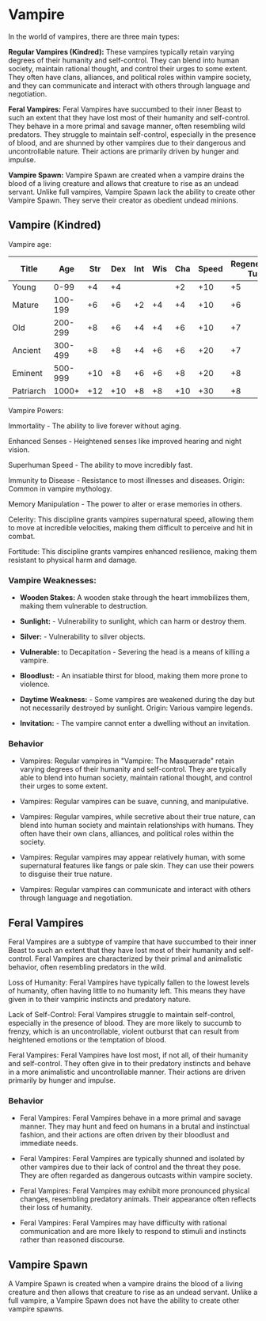 # Vampire
In the world of vampires, there are three main types:

**Regular Vampires (Kindred):** These vampires typically retain varying degrees of their humanity and self-control. They can blend into human society, maintain rational thought, and control their urges to some extent. They often have clans, alliances, and political roles within vampire society, and they can communicate and interact with others through language and negotiation.

**Feral Vampires:** Feral Vampires have succumbed to their inner Beast to such an extent that they have lost most of their humanity and self-control. They behave in a more primal and savage manner, often resembling wild predators. They struggle to maintain self-control, especially in the presence of blood, and are shunned by other vampires due to their dangerous and uncontrollable nature. Their actions are primarily driven by hunger and impulse.

**Vampire Spawn:** Vampire Spawn are created when a vampire drains the blood of a living creature and allows that creature to rise as an undead servant. Unlike full vampires, Vampire Spawn lack the ability to create other Vampire Spawn. They serve their creator as obedient undead minions.


## Vampire (Kindred)

Vampire age:

| Title    | Age      | Str | Dex  | Int | Wis | Cha | Speed     | Regeneration  Turn |
|----------|----------|-----|------|-----|-----|-----|-----------|--------------------|
| Young    | 0-99     | +4  | +4   |     |     | +2  | +10       |          +5        |
| Mature   | 100-199  | +6  | +6   | +2  | +4  | +4  | +10       |          +6        |
| Old      | 200-299  | +8  | +6   | +4  | +4  | +6  | +10       |          +7        |
| Ancient  | 300-499  | +8  | +8   | +4  | +6  | +6  | +20       |          +7        |
| Eminent  | 500-999  | +10 | +8   | +6  | +6  | +8  | +20       |          +8        |
| Patriarch| 1000+    | +12 | +10  | +8  | +8  | +10 | +30       |          +8        |




Vampire Powers:

Immortality - The ability to live forever without aging.

Enhanced Senses - Heightened senses like improved hearing and night vision.

Superhuman Speed - The ability to move incredibly fast.

Immunity to Disease - Resistance to most illnesses and diseases. Origin: Common in vampire mythology.

Memory Manipulation - The power to alter or erase memories in others.

Celerity: This discipline grants vampires supernatural speed, allowing them to move at incredible velocities, making them difficult to perceive and hit in combat.

Fortitude: This discipline grants vampires enhanced resilience, making them resistant to physical harm and damage.

### Vampire Weaknesses:
- **Wooden Stakes:** A wooden stake through the heart immobilizes them, making them vulnerable to destruction.

- **Sunlight:** - Vulnerability to sunlight, which can harm or destroy them.



- **Silver:** - Vulnerability to silver objects.

- **Vulnerable:** to Decapitation - Severing the head is a means of killing a vampire.

- **Bloodlust:** - An insatiable thirst for blood, making them more prone to violence.

- **Daytime Weakness:** - Some vampires are weakened during the day but not necessarily destroyed by sunlight. Origin: Various vampire legends.

- **Invitation:** - The vampire cannot enter a dwelling without an invitation.


### Behavior
- Vampires: Regular vampires in "Vampire: The Masquerade" retain varying degrees of their humanity and self-control. They are typically able to blend into human society, maintain rational thought, and control their urges to some extent.

- Vampires: Regular vampires can be suave, cunning, and manipulative.

- Vampires: Regular vampires, while secretive about their true nature, can blend into human society and maintain relationships with humans. They often have their own clans, alliances, and political roles within the society.

- Vampires: Regular vampires may appear relatively human, with some supernatural features like fangs or pale skin. They can use their powers to disguise their true nature.

- Vampires: Regular vampires can communicate and interact with others through language and negotiation.



## Feral Vampires
Feral Vampires are a subtype of vampire that have succumbed to their inner Beast to such an extent that they have lost most of their humanity and self-control. Feral Vampires are characterized by their primal and animalistic behavior, often resembling predators in the wild.

Loss of Humanity: Feral Vampires have typically fallen to the lowest levels of humanity, often having little to no humanity left. This means they have given in to their vampiric instincts and predatory nature.

Lack of Self-Control: Feral Vampires struggle to maintain self-control, especially in the presence of blood. They are more likely to succumb to frenzy, which is an uncontrollable, violent outburst that can result from heightened emotions or the temptation of blood.

Feral Vampires: Feral Vampires have lost most, if not all, of their humanity and self-control. They often give in to their predatory instincts and behave in a more animalistic and uncontrollable manner. Their actions are driven primarily by hunger and impulse.

### Behavior
- Feral Vampires: Feral Vampires behave in a more primal and savage manner. They may hunt and feed on humans in a brutal and instinctual fashion, and their actions are often driven by their bloodlust and immediate needs.

- Feral Vampires: Feral Vampires are typically shunned and isolated by other vampires due to their lack of control and the threat they pose. They are often regarded as dangerous outcasts within vampire society.

- Feral Vampires: Feral Vampires may exhibit more pronounced physical changes, resembling predatory animals. Their appearance often reflects their loss of humanity.

- Feral Vampires: Feral Vampires may have difficulty with rational communication and are more likely to respond to stimuli and instincts rather than reasoned discourse.

## Vampire Spawn
A Vampire Spawn is created when a vampire drains the blood of a living creature and then allows that creature to rise as an undead servant. Unlike a full vampire, a Vampire Spawn does not have the ability to create other vampire spawns.
